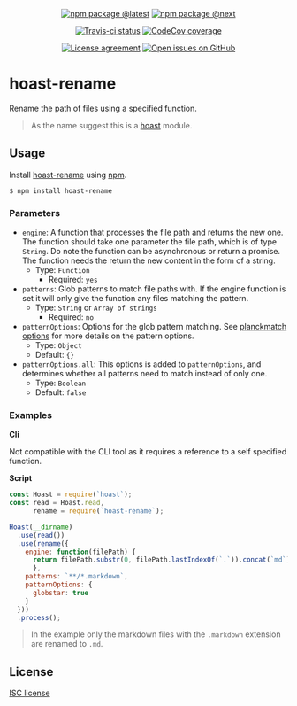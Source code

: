 <div align="center">
  
  [![npm package @latest](https://img.shields.io/npm/v/hoast-rename.svg?label=npm@latest&style=flat-square&maxAge=3600)](https://npmjs.com/package/hoast-rename)
  [![npm package @next](https://img.shields.io/npm/v/hoast-rename/next.svg?label=npm@next&style=flat-square&maxAge=3600)](https://npmjs.com/package/hoast-rename/v/next)
  
  [![Travis-ci status](https://img.shields.io/travis-ci/hoast/hoast-rename.svg?branch=master&label=test%20status&style=flat-square&maxAge=3600)](https://travis-ci.org/hoast/hoast-rename)
  [![CodeCov coverage](https://img.shields.io/codecov/c/github/hoast/hoast-rename/master.svg?label=test%20coverage&style=flat-square&maxAge=3600)](https://codecov.io/gh/hoast/hoast-rename)
  
  [![License agreement](https://img.shields.io/github/license/hoast/hoast-rename.svg?style=flat-square&maxAge=86400)](https://github.com/hoast/hoast-rename/blob/master/LICENSE)
  [![Open issues on GitHub](https://img.shields.io/github/issues/hoast/hoast-rename.svg?style=flat-square&maxAge=86400)](https://github.com/hoast/hoast-rename/issues)
  
</div>

# hoast-rename

Rename the path of files using a specified function.

> As the name suggest this is a [hoast](https://github.com/hoast/hoast#readme) module.

## Usage

Install [hoast-rename](https://npmjs.com/package/hoast-rename) using [npm](https://npmjs.com).

```
$ npm install hoast-rename
```

### Parameters

* `engine`: A function that processes the file path and returns the new one. The function should take one parameter the file path, which is of type `String`. Do note the function can be asynchronous or return a promise. The function needs the return the new content in the form of a string.
  * Type: `Function`
	* Required: `yes`
* `patterns`: Glob patterns to match file paths with. If the engine function is set it will only give the function any files matching the pattern.
  * Type: `String` or `Array of strings`
	* Required: `no`
* `patternOptions`: Options for the glob pattern matching. See [planckmatch options](https://github.com/redkenrok/node-planckmatch#options) for more details on the pattern options.
  * Type: `Object`
  * Default: `{}`
* `patternOptions.all`: This options is added to `patternOptions`, and determines whether all patterns need to match instead of only one.
  * Type: `Boolean`
  * Default: `false`

### Examples

**Cli**

Not compatible with the CLI tool as it requires a reference to a self specified function.

**Script**

```javascript
const Hoast = require(`hoast`);
const read = Hoast.read,
      rename = require(`hoast-rename`);

Hoast(__dirname)
  .use(read())
  .use(rename({
    engine: function(filePath) {
      return filePath.substr(0, filePath.lastIndexOf(`.`)).concat(`md`);
	  },
    patterns: `**/*.markdown`,
    patternOptions: {
      globstar: true
    }
  }))
  .process();
```

> In the example only the markdown files with the `.markdown` extension are renamed to `.md`.

## License

[ISC license](https://github.com/hoast/hoast-rename/blob/master/LICENSE)